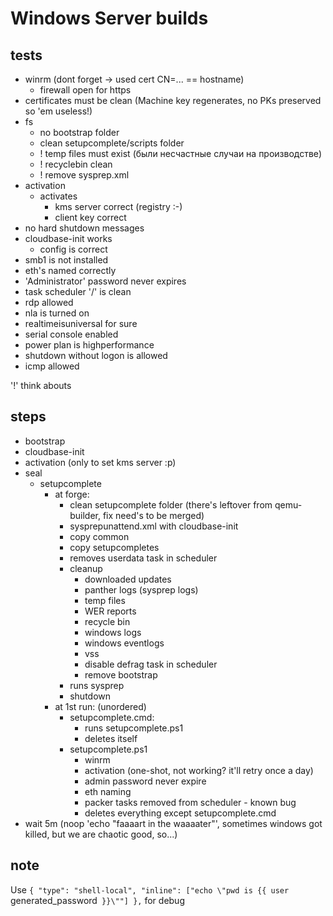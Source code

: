 # Windows Server builds

## tests

* winrm (dont forget -> used cert CN=... == hostname)
  * firewall open for https
* certificates must be clean (Machine key regenerates, no PKs preserved so 'em useless!)
* fs
  * no bootstrap folder
  * clean setupcomplete/scripts folder
  * ! temp files must exist (были несчастные случаи на производстве)
  * ! recyclebin clean
  * ! remove sysprep.xml
* activation
  * activates
    * kms server correct (registry :-\)
    * client key correct
* no hard shutdown messages
* cloudbase-init works
  * config is correct
* smb1 is not installed
* eth's named correctly
* 'Administrator' password never expires
* task scheduler '/' is clean
* rdp allowed
* nla is turned on
* realtimeisuniversal for sure
* serial console enabled
* power plan is highperformance
* shutdown without logon is allowed
* icmp allowed

'!' think abouts

## steps

* bootstrap
* cloudbase-init
* activation (only to set kms server :p)
* seal
  * setupcomplete
    * at forge:
      * clean setupcomplete folder (there's leftover from qemu-builder, fix need's to be merged)
      * sysprepunattend.xml with cloudbase-init
      * copy common
      * copy setupcompletes
      * removes userdata task in scheduler
      * cleanup
        * downloaded updates
        * panther logs (sysprep logs)
        * temp files
        * WER reports
        * recycle bin
        * windows logs
        * windows eventlogs
        * vss
        * disable defrag task in scheduler
        * remove bootstrap
      * runs sysprep
      * shutdown
    * at 1st run: (unordered)
      * setupcomplete.cmd:
        * runs setupcomplete.ps1
        * deletes itself
      * setupcomplete.ps1
        * winrm
        * activation (one-shot, not working? it'll retry once a day)
        * admin password never expire
        * eth naming
        * packer tasks removed from scheduler - known bug
        * deletes everything except setupcomplete.cmd  
* wait 5m (noop 'echo "faaaart in the waaaater"', sometimes windows got killed, but we are chaotic good, so...)

## note

Use `{ "type": "shell-local", "inline": ["echo \"pwd is {{ user `generated_password` }}\""] },` for debug